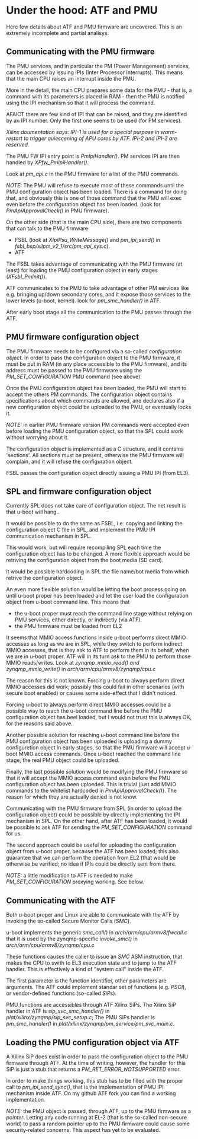Under the hood: ATF and PMU
===========================
Here few details about ATF and PMU firmware are uncovered. This is an extremely incomplete and partial analisys.

Communicating with the PMU firmware
-----------------------------------
The PMU services, and in particular the PM (Power Management) services, can be accessed by issuing IPIs (Inter Processor Interrupts). This means that the main CPU raises an interrupt inside the PMU.

More in the detail, the main CPU prepares some data for the PMU - that is, a command with its parameters is placed in RAM - then the PMU is notified using the IPI mechanism so that it will process the command.

AFAICT there are few kind of IPI that can be raised, and they are identified by an IPI number. Only the first one seems to be used (for PM services).

*Xilinx doumentation says: IPI-1 is used for a special purpose in warm-restart to trigger quiescening of APU cores by ATF. IPI-2 and IPI-3 are reserved.*

The PMU FW IPI entry point is *PmIpiHandler()*. PM services IPI are then handled by *XPfw_PmIpiHandler()*.

Look at *pm_api.c* in the PMU firmware for a list of the PMU commands.

*NOTE:* The PMU will refuse to execute most of these commands until the PMU configuration object has been loaded. There is a command for doing that, and obviously this is one of those command that the PMU will exec even before the configuration object has been loaded. (look for *PmApiApprovalCheck()* in PMU firmware).

On the other side (that is the main CPU side), there are two components that can talk to the PMU firmware
- FSBL (look at *XIpiPsu_WriteMessage()* and *pm_ipi_send()* in *fsbl_bsp/xilpm_v2_1/src/pm_api_sys.c*).
- ATF

The FSBL takes advantage of communicating with the PMU firmware (at least) for loading the PMU configuration object in early stages (*XFsbl_PmInit()*).

ATF communicates to the PMU to take advantage of other PM services like e.g. bringing up/down secondary cores, and it expose those services to the lower levels (u-boot, kernel). look for *pm_smc_handler()* in ATF.

After early boot stage all the communication to the PMU passes through the ATF.

PMU firmware configuration object
---------------------------------
The PMU firmware needs to be configured via a so-called *configuration object*. In order to pass the configuration object to the PMU firmware, it must be put in RAM (in any place accessible to the PMU firmware), and its address must be passed to the PMU firmware using the *PM_SET_CONFIGURATION* PMU command (see above).

Once the PMU configuration object has been loaded, the PMU will start to accept the others PM commands. The configuration object contains specifications about which commands are allowed, and declares also if a new configuration object could be uploaded to the PMU, or eventually locks it.

*NOTE:* in earlier PMU firmware version PM commands were accepted even before loading the PMU configuration object, so that the *SPL* could work without worrying about it.

The configuration object is implemented as a C structure, and it contains 'sections'. All sections must be present, otherwise the PMU firmware will complain, and it will refuse the configuration object.

FSBL passes the configuration object directly issuing a PMU IPI (from EL3).

SPL and firmware configuration object
-------------------------------------
Currently SPL does not take care of configuration object. The net result is that u-boot will hang..

It would be possible to do the same as FSBL, i.e. copying and linking the configuration object C file in SPL, and implement the PMU IPI communication mechanism in SPL.

This would work, but will require recompiling SPL each time the configuration object has to be changed. A more flexible approach would be retriving the configuration object from the boot media (SD card).

it would be possible hardcoding in SPL the file name/bot media from which retrive the configuration object.

An even more flexible solution would be letting the boot process going on until u-boot proper has been loaded and let the user load the configuration object from u-boot command line. This means that
- the u-boot proper must reach the command line stage without relying on PMU services, either directly, or indirectly (via ATF).
- the PMU firmware must be loaded from EL2

It seems that MMIO access functions inside u-boot performs direct MMIO accesses as long as we are in SPL, while they switch to perform indirect MMIO accesses, that is they ask to ATF to perform them in its behalf, when we are in u-boot proper. ATF will in its turn ask to the PMU to perform those MMIO reads/writes. Look at *zynqmp_mmio_read() and zynqmp_mmio_write()* in *arch/arm/cpu/armv8/zynqmp/cpu.c*

The reason for this is not known. Forcing u-boot to always perform direct MMIO accesses did work; possibly this could fail in other scenarios (with secure boot enabled) or causes some side-effect that I didn't noticed.

Forcing u-boot to always perform direct MMIO accesses could be a possible way to reach the u-boot command line before the PMU configuration object has beel loaded, but I would not trust this is always OK, for the reasons said above.

Another possible solution for reaching u-boot command line before the PMU configuration object has been uploeded is uploading a dummy configuretion object in early stages, so that the PMU firmware will accept u-boot MMIO access commands. Once u-boot reached the command line stage, the real PMU object could be uploaded.

Finally, the last possible solution would be modifying the PMU firmware so that it will accept the MMIO access command even before the PMU configuration object has been uploeded. This is trivial (just add MMIO commands to the whitelist hardcoded in *PmApiApprovalCheck()*). The reason for which they are actually denied is not know.

Communicating with the PMU firmware from SPL (in order to upload the configuration object) could be possible by directly implementing the IPI mechanism in SPL. On the other hand, after ATF has been loaded, it would be possible to ask ATF for sending the *PM_SET_CONFIGURATION* command for us.

The second approach could be useful for uploading the configuration object from u-boot proper, because the ATF has been loaded; this also guarantee that we can perform the operation from EL2 (that would be otherwise be verified; no idea if IPIs could be directly sent from there.

*NOTE:* a little modification to ATF is needed to make *PM_SET_CONFIGURATION* proxying working. See below.

Communicating with the ATF
--------------------------
Both u-boot proper and Linux are able to communicate with the ATF by invoking the so-called Secure Monitor Calls (*SMC*).

u-boot implements the generic *smc_call()* in *arch/arm/cpu/armv8/fwcall.c* that it is used by the zynqmp-specific *invoke_smc()* in *arch/arm/cpu/armv8/zynqmp/cpu.c*

These functions causes the caller to issue an *SMC* ASM instruction, that makes the CPU to swith to EL3 execution state and to jump to the ATF handler. This is effectively a kind of "system call" inside the ATF.

The first parameter is the function identifier, other parameters are arguments. The ATF could implement standar set of functions (e.g. *PSCI*), or vendor-defined functions (so-called *SiP*s).

PMU functions are accessibles through ATF Xilinx SiPs. The Xilinx SiP handler in ATF is *sip_svc_smc_handler()* in *plat/xilinx/zynqmp/sip_svc_setup.c*; The PMU SiPs handler is *pm_smc_handler()* in *plat/xilinx/zynqmp/pm_service/pm_svc_main.c*.

Loading the PMU configuration object via ATF
--------------------------------------------
A Xilinx SiP does exist in order to pass the configuration object to the PMU firmware through ATF. At the time of writing, however, the handler for this SiP is just a stub that returns a *PM_RET_ERROR_NOTSUPPORTED* error.

In order to make things working, this stub has to be filled with the proper call to *pm_ipi_send_sync()*, that is the implementation of PMU IPI mechanism inside ATF. On my github ATF fork you can find a working implementation.

*NOTE:* the PMU object is passed, through ATF, up to the PMU firmware as a *pointer*. Letting any code running at EL-2 (that is the so-called non-secure world) to pass a random pointer up to the PMU firmware could cause some security-related concerns. This aspect has yet to be evaluated.
